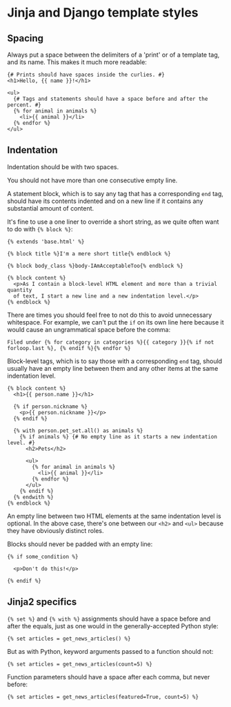 # Jinja and Django template styles

## Spacing

Always put a space between the delimiters of a 'print' or of a template tag, and its name. This makes it much more readable:

```
{# Prints should have spaces inside the curlies. #}
<h1>Hello, {{ name }}!</h1>

<ul>
  {# Tags and statements should have a space before and after the percent. #}
  {% for animal in animals %}
    <li>{{ animal }}</li>
  {% endfor %}
</ul>
```

## Indentation

Indentation should be with two spaces.

You should not have more than one consecutive empty line.

A statement block, which is to say any tag that has a corresponding `end` tag, should have its contents indented and on a new line if it contains any substantial amount of content.

It's fine to use a one liner to override a short string, as we quite often want to do with `{% block %}`:

```
{% extends 'base.html' %}

{% block title %}I'm a mere short title{% endblock %}

{% block body_class %}body-IAmAcceptableToo{% endblock %}

{% block content %}
  <p>As I contain a block-level HTML element and more than a trivial quantity
  of text, I start a new line and a new indentation level.</p>
{% endblock %}
````

There are times you should feel free to not do this to avoid unnecessary whitespace. For example, we can't put the `if` on its own line here because it would cause an ungrammatical space before the comma:

```
Filed under {% for category in categories %}{{ category }}{% if not forloop.last %}, {% endif %}{% endfor %}
```

Block-level tags, which is to say those with a corresponding `end` tag, should usually have an empty line between them and any other items at the same indentation level.

```
{% block content %}
  <h1>{{ person.name }}</h1>

  {% if person.nickname %}
    <p>{{ person.nickname }}</p>
  {% endif %}

  {% with person.pet_set.all() as animals %}
    {% if animals %} {# No empty line as it starts a new indentation level. #}
      <h2>Pets</h2>

      <ul>
        {% for animal in animals %}
          <li>{{ animal }}</li>
        {% endfor %}
      </ul>
    {% endif %}
  {% endwith %}
{% endblock %}
```

An empty line between two HTML elements at the same indentation level is optional. In the above case, there's one between our `<h2>` and `<ul>` because they have obviously distinct roles.

Blocks should never be padded with an empty line:

```
{% if some_condition %}

  <p>Don't do this!</p>

{% endif %}
```

## Jinja2 specifics

`{% set %}` and `{% with %}` assignments should have a space before and after the equals, just as one would in the generally-accepted Python style:

```
{% set articles = get_news_articles() %}
```

But as with Python, keyword arguments passed to a function should not:

```
{% set articles = get_news_articles(count=5) %}
```

Function parameters should have a space after each comma, but never before:

```
{% set articles = get_news_articles(featured=True, count=5) %}
```
